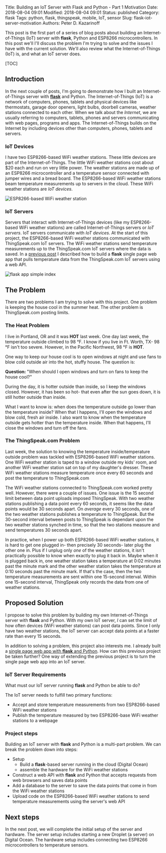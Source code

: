 Title: Building an IoT Server with Flask and Python - Part 1 Motivation
Date: 2018-08-04 09:01
Modified: 2018-08-04 09:01
Status: published
Category: flask
Tags: python, flask, thingspeak, mobile, IoT, sensor
Slug: flask-iot-server-motivation
Authors: Peter D. Kazarinoff

This post is the first part of a series of blog posts about building an Internet-of-Things (IoT) server with **flask**, Python and ESP8266 microcontrollers. In this post we'll I'll discuss the problem I'm trying to solve and the issues I have with the current solution. We'll also review what the Internet-of-Things (IoT) is, and what an IoT server does.

[TOC]

## Introduction

In the next couple of posts, I'm going to demonstrate how I built an Internet-of-Things server with [**flask**](http://flask.pocoo.org/docs/1.0/) and Python. The Internet-of-Things (IoT) is a network of computers, phones, tablets and physical devices like thermostats, garage door openers, light bulbs, doorbell cameras, weather stations connected to each other. When we talk about the _Internet_, we are usually referring to computers, tablets, phones and servers communicating with web pages, programs and apps. The Internet-of-Things builds on the Internet by including devices other than computers, phones, tablets and servers. 

### IoT Devices

I have two ESP8266-based WiFi weather stations. These little devices are part of the Internet-of-Things. The little WiFi weather stations cost about $20 each and run on very little power. The weather stations are made up of an ESP8266 microcontroller and a temperature sensor connected with jumper wires and a bread board. The ESP8266-based WiFi weather stations beam temperature measurements up to servers in the cloud. These WiFi weather stations are _IoT devices_.

![ESP8266-based WiFi weather station]({filename}/posts/flask/esp8266-based_wifi_weather_station.jpg)

### IoT Servers

Servers that interact with Internet-of-Things devices (like my ESP8266-based WiFi weather stations) are called Internet-of-Things servers or _IoT servers_. IoT servers communicate with _IoT devices_.  At the start of this project, the ESP8266-based WiFi weather stations communicated with ThingSpeak.com IoT servers. The WiFi weather stations send temperature measurements up to the ThingSpeak.com IoT servers where the data is saved. In a [previous post]({filename}/posts/flask/flask_single_page_app.md) I described how to build a **flask** single page web app that pulls temperature data from the ThingSpeak.com IoT servers using a web API.

![flask app simple index]({filename}/posts/flask/simple_index.png)

## The Problem 

There are two problems I am trying to solve with this project. One problem is keeping the house cool in the summer heat. The other problem is ThingSpeak.com posting limits.

### The Heat Problem

I live in Portland, OR and it was **HOT** last week. One day last week, the temperature outside climbed to 98 &deg;F. I know if you live in Ft. Worth, TX- 98 &deg;F isn't too severe. However, in the Pacific Northwest, 98 &deg;F is **HOT**.

One way to keep our house cool is to open windows at night and use fans to blow cold outside air into the hot, stuffy house. The question is: 

<div class="alert alert-info" role="alert"><i class="fa fa-question-circle"></i> <b>Question: </b> "When should I open windows and turn on fans to keep the house cool?"</div>

During the day, it is hotter outside than inside, so I keep the windows closed. However, it has been so hot- that even after the sun goes down, it is still hotter outside than inside. 

What I want to know is: when does the temperature outside go lower than the temperature inside? When that I happens, I'll open the windows and blow cold, fresh air inside. I also want to know when the temperature outside gets hotter than the temperature inside. When that happens, I'll close the windows and turn off the fans.

### The ThingSpeak.com Problem

Last week, the solution to knowing the temperature inside/temperature outside problem was tackled with ESP8266-based WiFi weather stations. One WiFi weather station is taped to a window outside my kids' room, and another WiFi weather station sat on top of my daughter's dresser. These WiFi weather stations measure temperature once every 60 seconds and post the temperature to ThingSpeak.com

The WiFi weather stations connected to ThingSpeak.com worked pretty well. However, there were a couple of issues. One issue is the 15 second limit between data point uploads imposed ThingSpeak. With two weather stations publishing a data point every 60 seconds, it seems like the data points would be 30 seconds apart. On _average_ every 30 seconds, one of the two weather stations publishes a temperature to ThingSpeak. But the 30-second interval between posts to ThingSpeak is dependant upon the two weather stations synched in time, so that the two stations measure and send temperatures 30 seconds apart. 

In practice, when I power up both ESP8266-based WiFi weather stations, it is hard to get one plugged in- then precisely 30 seconds- later plug the other one in. Plus if I unplug only _one_ of the weather stations, it isn't practically possible to know when exactly to plug it back in. Maybe when it is plugged back in, one weather station takes a temperature at 0:02 minutes past the minute mark and the other weather station takes the temperature at 0:10 seconds past the minute mark. If that's the case, then the two temperature measurements are sent within one 15-second interval.  Within one 15-second interval, ThingSpeak only records the data from one of weather stations.

## Proposed Solution

I propose to solve this problem by building my own Internet-of-Things server with **flask** and Python. With my own IoT server, _I_ can set the limit of how often devices (WiFi weather stations) can post data points. Since I only have two weather stations, the IoT server can accept data points at a faster rate than every 15 seconds. 

In addition to solving a problem, this project also interests me. I already built a [single page web app with **flask** and Python]({filename}/posts/flask/flask_single_page_app.md). How can this previous project be taken further? One way of extending the previous project is to turn the single page web app into an IoT server.

### IoT Server Requirements

What must our IoT server running **flask** and Python be able to do? 

The IoT server needs to fulfill two primary functions:

 * Accept and store temperature measurements from two ESP8266-based WiFi weather stations
 * Publish the temperature measured by two ESP8266-base WiFi weather stations to a webpage

### Project steps

Building an IoT server with **flask** and Python is a multi-part problem. We can break the problem down into steps:

 * Setup
   * Build a **flask**-based server running in the cloud (Digital Ocean)
   * assemble the hardware for the WiFi weather stations
 * Construct a web API with **flask** and Python that accepts requests from web browsers and saves data points
 * Add a database to the server to save the data points that come in from the WiFi weather stations
 * Upload code on the ESP8266-based WiFi weather stations to send temperature measurements using the server's web API 

## Next steps

In the next post, we will complete the initial setup of the server and hardware. The server setup includes starting a new Droplet (a server) on Digital Ocean. The hardware setup includes connecting two ESP8266 microcontrollers to temperature sensors.



